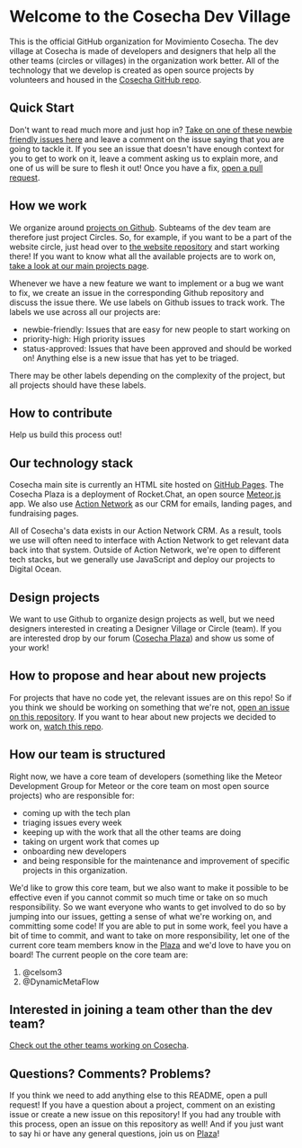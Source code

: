 # Welcome to the Cosecha Dev Village

This is the official GitHub organization for Movimiento Cosecha. The dev village at Cosecha is made of developers and designers that help all the other teams (circles or villages) in the organization work better. All of the technology that we develop is created as open source projects by volunteers and housed in the [Cosecha GitHub repo](https://github.com/Cosecha).

## Quick Start

Don't want to read much more and just hop in? [Take on one of these newbie friendly issues here](https://github.com/issues?q=is%3Aopen+is%3Aissue+user%3ACosecha+label%3Anewbie-friendly+label%3Astatus-approved) and leave a comment on the issue saying that you are going to tackle it. If you see an issue that doesn't have enough context for you to get to work on it, leave a comment asking us to explain more, and one of us will be sure to flesh it out! Once you have a fix, [open a pull request](README.md#how-to-contribute).

## How we work

We organize around [projects on Github](https://github.com/Cosecha). Subteams of the dev team are therefore just project Circles. So, for example, if you want to be a part of the website circle, just head over to [the website repository](https://github.com/BrandNewCongress/cosecha.github.io) and start working there! If you want to know what all the available projects are to work on, [take a look at our main projects page](https://github.com/Cosecha).

Whenever we have a new feature we want to implement or a bug we want to fix, we create an issue in the corresponding Github repository and discuss the issue there. We use labels on Github issues to track work. The labels we use across all our projects are:

* newbie-friendly: Issues that are easy for new people to start working on
* priority-high: High priority issues
* status-approved: Issues that have been approved and should be worked on!  Anything else is a new issue that has yet to be triaged.

There may be other labels depending on the complexity of the project, but all projects should have these labels.

## How to contribute

Help us build this process out!

## Our technology stack

Cosecha main site is currently an HTML site hosted on [GitHub Pages](https://github.com/Cosecha/cosecha.github.io). The Cosecha Plaza is a deployment of Rocket.Chat, an open source [Meteor.js](http://meteor.com) app. We also use [Action Network](http://actionnetwork.org) as our CRM for emails, landing pages, and fundraising pages.

All of Cosecha's data exists in our Action Network CRM. As a result, tools we use will often need to interface with Action Network to get relevant data back into that system. Outside of Action Network, we're open to different tech stacks, but we generally use JavaScript and deploy our projects to Digital Ocean.

## Design projects

We want to use Github to organize design projects as well, but we need designers interested in creating a Designer Village or Circle (team). If you are interested drop by our forum ([Cosecha Plaza](http://laplaza.movimientocosecha.com/channel/cosecha)) and show us some of your work!

## How to propose and hear about new projects

For projects that have no code yet, the relevant issues are on this repo! So if you think we should be working on something that we're not, [open an issue on this repository](https://github.com/Cosecha/Welcome/issues). If you want to hear about new projects we decided to work on, [watch this repo](https://github.com/Cosecha/Welcome/subscription).

## How our team is structured

Right now, we have a core team of developers (something like the Meteor Development Group for Meteor or the core team on most open source projects) who are responsible for:

* coming up with the tech plan
* triaging issues every week
* keeping up with the work that all the other teams are doing
* taking on urgent work that comes up
* onboarding new developers
* and being responsible for the maintenance and improvement of specific projects in this organization.

We'd like to grow this core team, but we also want to make it possible to be effective even if you cannot commit so much time or take on so much responsibility. So we want everyone who wants to get involved to do so by jumping into our issues, getting a sense of what we're working on, and committing some code! If you are able to put in some work, feel you have a bit of time to commit, and want to take on more responsibility, let one of the current core team members know in the [Plaza](http://laplaza.movimientocosecha.com/channel/cosecha) and we'd love to have you on board! The current people on the core team are:

1. @celsom3
2. @DynamicMetaFlow

## Interested in joining a team other than the dev team?

[Check out the other teams working on Cosecha](http://wiki.movimientocosecha.com/doku.php#cosecha_a_traves_del_pais).

## Questions? Comments? Problems?

If you think we need to add anything else to this README, open a pull request! If you have a question about a project, comment on an existing issue or create a new issue on this repository!  If you had any trouble with this process, open an issue on this repository as well! And if you just want to say hi or have any general questions, join us on [Plaza](http://laplaza.movimientocosecha.com/channel/cosecha)!
